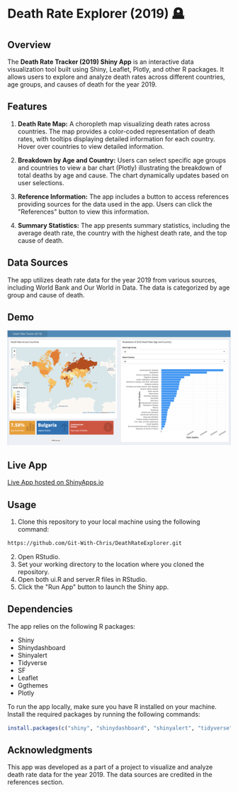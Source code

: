 # Death Rate Explorer (2019) 🪦

## Overview

The **Death Rate Tracker (2019) Shiny App** is an interactive data visualization tool built using Shiny, Leaflet, Plotly, and other R packages. It allows users to explore and analyze death rates across different countries, age groups, and causes of death for the year 2019.

## Features

1. **Death Rate Map:** A choropleth map visualizing death rates across countries. The map provides a color-coded representation of death rates, with tooltips displaying detailed information for each country. Hover over countries to view detailed information.

2. **Breakdown by Age and Country:** Users can select specific age groups and countries to view a bar chart (Plotly) illustrating the breakdown of total deaths by age and cause. The chart dynamically updates based on user selections.

3. **Reference Information:** The app includes a button to access references providing sources for the data used in the app. Users can click the "References" button to view this information.

4. **Summary Statistics:** The app presents summary statistics, including the average death rate, the country with the highest death rate, and the top cause of death.

## Data Sources

The app utilizes death rate data for the year 2019 from various sources, including World Bank and Our World in Data. The data is categorized by age group and cause of death.

## Demo

![Demo](images/Demo.png)

## Live App

[Live App hosted on ShinyApps.io](https://chrisjohn.shinyapps.io/Death_Rate_Tracker_2019/)


## Usage

1. Clone this repository to your local machine using the following command:

```bash 
https://github.com/Git-With-Chris/DeathRateExplorer.git
```
2. Open RStudio.
3. Set your working directory to the location where you cloned the repository.
4. Open both ui.R and server.R files in RStudio.
5. Click the "Run App" button to launch the Shiny app.

## Dependencies

The app relies on the following R packages:
- Shiny
- Shinydashboard
- Shinyalert
- Tidyverse
- SF
- Leaflet
- Ggthemes
- Plotly

To run the app locally, make sure you have R installed on your machine. Install the required packages by running the following commands:

```R
install.packages(c("shiny", "shinydashboard", "shinyalert", "tidyverse", "sf", "leaflet", "ggthemes", "plotly"))
```

## Acknowledgments

This app was developed as a part of a project to visualize and analyze death rate data for the year 2019. The data sources are credited in the references section.
